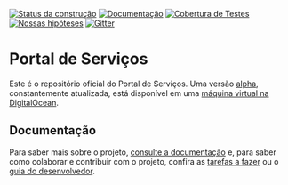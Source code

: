 [![Status da construção](https://snap-ci.com/servicosgovbr/portal-de-servicos/branch/master/build_image)](https://snap-ci.com/servicosgovbr/portal-de-servicos/branch/master)
[![Documentação](https://img.shields.io/badge/docs-latest-brightgreen.svg)](http://servicosgovbr.github.io/portal-de-servicos/)
[![Cobertura de Testes](https://coveralls.io/repos/servicosgovbr/portal-de-servicos/badge.svg?branch=master)](https://coveralls.io/r/servicosgovbr/portal-de-servicos?branch=master)
[![Nossas hipóteses](https://badge.waffle.io/servicosgovbr/portal-de-servicos.svg?label=in%20progress&title=Nossas%20hipóteses)](http://waffle.io/servicosgovbr/portal-de-servicos)
[![Gitter](https://badges.gitter.im/Fale%20conosco.svg)](https://gitter.im/servicosgovbr/portal-de-servicos?utm_source=badge&utm_medium=badge&utm_campaign=pr-badge)

Portal de Serviços
====

Este é o repositório oficial do Portal de Serviços. Uma versão [alpha](http://en.wikipedia.org/wiki/Software_release_life_cycle#Alpha), constantemente atualizada, está disponível em uma [máquina virtual na DigitalOcean](http://104.236.231.239/).

Documentação
----

Para saber mais sobre o projeto, [consulte a documentação](http://servicosgovbr.github.io/portal-de-servicos/) e,
para saber como colaborar e contribuir com o projeto, confira as [tarefas a fazer][ISSUES] ou o
[guia do desenvolvedor](http://servicosgovbr.github.io/portal-de-servicos/desenvolvimento/index.html).

[ISSUES]:https://github.com/servicosgovbr/portal-de-servicos/issues
